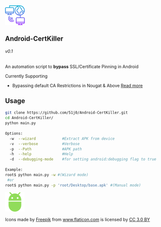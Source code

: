 ![alt text](https://raw.githubusercontent.com/51j0/Android-CertKiller/master/res/network.png "icon")
## Android-CertKiller
###### v0.1

An automation script to **bypass** SSL/Certificate Pinning  in Android


Currently Supporting

 * Bypassing default CA Restrictions in  Nougat & Above [Read more](https://developer.android.com/training/articles/security-config)


Usage
------------------

```bash
git clone https://github.com/51j0/Android-CertKiller.git
cd Android-CertKiller/
python main.py

Options:
  -w  --wizard            #Extract APK from device
  -v  --verbose           #Verbose
  -p  --Path              #APK path
  -h  --help              #Help
  -d  --debugging-mode    #for setting android:debugging flag to true

Example:
root$ python main.py -w #(Wizard mode)
 #or
root$ python main.py -p 'root/Desktop/base.apk' #(Manual mode)

```


![alt text](https://raw.githubusercontent.com/51j0/Android-Storage-Extractor/master/res/android.png "icon")
<div>Icons made by <a href="https://www.freepik.com/" title="Freepik">Freepik</a> from <a href="https://www.flaticon.com/" 			    title="Flaticon">www.flaticon.com</a> is licensed by <a href="http://creativecommons.org/licenses/by/3.0/" 			    title="Creative Commons BY 3.0" target="_blank">CC 3.0 BY</a></div>
